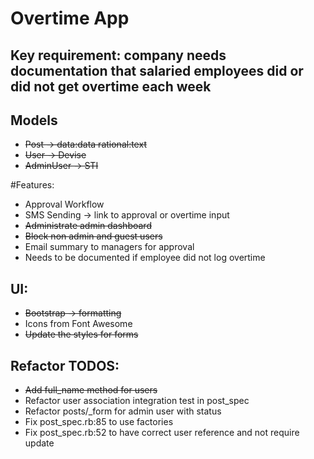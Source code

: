 # Overtime App

## Key requirement: company needs documentation that salaried employees did or did not get overtime each week

## Models
- <s>Post -> data:data rational:text</s>
- <s>User -> Devise</s>
- <s>AdminUser -> STI</s>

#Features:
- Approval Workflow
- SMS Sending -> link to approval or overtime input
- <s>Administrate admin dashboard</s>
- <s>Block non admin and guest users</s>
- Email summary to managers for approval
- Needs to be documented if employee did not log overtime

## UI:
- <s>Bootstrap -> formatting</s>
- Icons from Font Awesome
- <s>Update the styles for forms</s>

## Refactor TODOS:
- <s>Add full_name method for users</s>
- Refactor user association integration test in post_spec
- Refactor posts/_form for admin user with status
- Fix post_spec.rb:85 to use factories
- Fix post_spec.rb:52 to have correct user reference and not require update